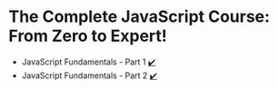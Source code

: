 # The Complete JavaScript Course: From Zero to Expert!

- JavaScript Fundamentals - Part 1 [✔️](https://github.com/13RedFox/complete_javascript_course/tree/main/01_Fundamentals_Part-1)
- JavaScript Fundamentals - Part 2 [✔️](https://github.com/13RedFox/complete_javascript_course/tree/main/02_Fundamentals_Part-2)
